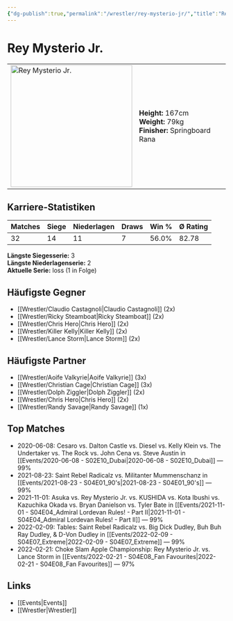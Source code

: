 ```yaml
---
{"dg-publish":true,"permalink":"/wrestler/rey-mysterio-jr/","title":"Rey Mysterio Jr.","tags":["wrestler"],"noteIcon":""}
---
```



# Rey Mysterio Jr.

<table>
        <tr>
        <td><img src="https://github.com/CptSpaulding1980/choke-slam-wrestling/releases/download/images/Rey_Mysterio_Jr..png" width="280" alt="Rey Mysterio Jr."></td>
        <td>
        <b>Height:</b> 167cm<br>
        <b>Weight:</b> 79kg<br>
        <b>Finisher:</b> Springboard Rana<br>
        </td>
        </tr>
        </table>
        
## Karriere-Statistiken

| Matches | Siege | Niederlagen | Draws | Win % | Ø Rating |
|---------|-------|-------------|-------|-------|-----------|
| 32 | 14 | 11 | 7 | 56.0% | 82.78 |

**Längste Siegesserie:** 3<br>**Längste Niederlagenserie:** 2<br>**Aktuelle Serie:** loss (1 in Folge)


## Häufigste Gegner
- [[Wrestler/Claudio Castagnoli\|Claudio Castagnoli]] (2x)
- [[Wrestler/Ricky Steamboat\|Ricky Steamboat]] (2x)
- [[Wrestler/Chris Hero\|Chris Hero]] (2x)
- [[Wrestler/Killer Kelly\|Killer Kelly]] (2x)
- [[Wrestler/Lance Storm\|Lance Storm]] (2x)

## Häufigste Partner
- [[Wrestler/Aoife Valkyrie\|Aoife Valkyrie]] (3x)
- [[Wrestler/Christian Cage\|Christian Cage]] (3x)
- [[Wrestler/Dolph Ziggler\|Dolph Ziggler]] (2x)
- [[Wrestler/Chris Hero\|Chris Hero]] (2x)
- [[Wrestler/Randy Savage\|Randy Savage]] (1x)

## Top Matches
- 2020-06-08: Cesaro  vs. Dalton Castle vs. Diesel vs. Kelly Klein vs. The Undertaker  vs. The Rock vs. John Cena vs. Steve Austin in [[Events/2020-06-08 - S02E10_Dubai\|2020-06-08 - S02E10_Dubai]] — 99%
- 2021-08-23: Saint Rebel Radicalz vs. Militanter Mummenschanz in [[Events/2021-08-23 - S04E01_90's\|2021-08-23 - S04E01_90's]] — 99%
- 2021-11-01: Asuka vs. Rey Mysterio Jr. vs. KUSHIDA  vs. Kota Ibushi vs. Kazuchika Okada vs. Bryan Danielson vs. Tyler Bate in [[Events/2021-11-01 - S04E04_Admiral Lordevan Rules! - Part II\|2021-11-01 - S04E04_Admiral Lordevan Rules! - Part II]] — 99%
- 2022-02-09: Tables: Saint Rebel Radicalz vs. Big Dick Dudley, Buh Buh Ray Dudley, & D-Von Dudley in [[Events/2022-02-09 - S04E07_Extreme\|2022-02-09 - S04E07_Extreme]] — 99%
- 2022-02-21: Choke Slam Apple Championship: Rey Mysterio Jr. vs. Lance Storm in [[Events/2022-02-21 - S04E08_Fan Favourites\|2022-02-21 - S04E08_Fan Favourites]] — 97%

## Links
- [[Events\|Events]]
- [[Wrestler\|Wrestler]]
